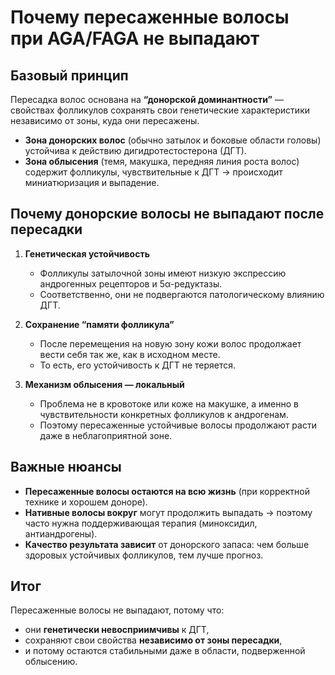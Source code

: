 # Почему пересаженные волосы при AGA/FAGA не выпадают

## Базовый принцип
Пересадка волос основана на **“донорской доминантности”** — свойствах фолликулов сохранять свои генетические характеристики независимо от зоны, куда они пересажены.

- **Зона донорских волос** (обычно затылок и боковые области головы) устойчива к действию дигидротестостерона (ДГТ).
- **Зона облысения** (темя, макушка, передняя линия роста волос) содержит фолликулы, чувствительные к ДГТ → происходит миниатюризация и выпадение.

## Почему донорские волосы не выпадают после пересадки
1. **Генетическая устойчивость**
    - Фолликулы затылочной зоны имеют низкую экспрессию андрогенных рецепторов и 5α-редуктазы.
    - Соответственно, они не подвергаются патологическому влиянию ДГТ.

2. **Сохранение “памяти фолликула”**
    - После перемещения на новую зону кожи волос продолжает вести себя так же, как в исходном месте.
    - То есть, его устойчивость к ДГТ не теряется.

3. **Механизм облысения — локальный**
    - Проблема не в кровотоке или коже на макушке, а именно в чувствительности конкретных фолликулов к андрогенам.
    - Поэтому пересаженные устойчивые волосы продолжают расти даже в неблагоприятной зоне.

## Важные нюансы
- **Пересаженные волосы остаются на всю жизнь** (при корректной технике и хорошем доноре).
- **Нативные волосы вокруг** могут продолжить выпадать → поэтому часто нужна поддерживающая терапия (миноксидил, антиандрогены).
- **Качество результата зависит** от донорского запаса: чем больше здоровых устойчивых фолликулов, тем лучше прогноз.

## Итог
Пересаженные волосы не выпадают, потому что:
- они **генетически невосприимчивы** к ДГТ,
- сохраняют свои свойства **независимо от зоны пересадки**,
- и потому остаются стабильными даже в области, подверженной облысению.

